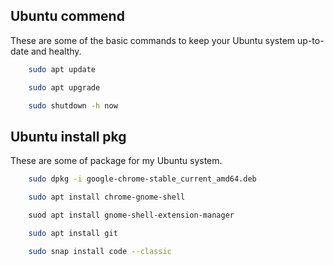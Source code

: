 ## Ubuntu commend

These are some of the basic commands to keep your Ubuntu system up-to-date and healthy.

```sh
    sudo apt update
```

```sh
    sudo apt upgrade
```

```sh
    sudo shutdown -h now
```

## Ubuntu install pkg

These are some of package for my Ubuntu system.

```sh
    sudo dpkg -i google-chrome-stable_current_amd64.deb
```

```sh
    sudo apt install chrome-gnome-shell
```

```sh
    suod apt install gnome-shell-extension-manager
```

```sh
    sudo apt install git
```

```sh
    sudo snap install code --classic
```
